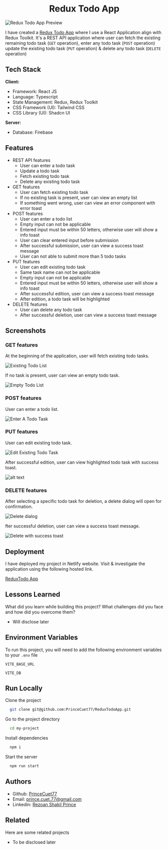 <center>
<h1>
Redux Todo App
</h1>
</center>

![Redux Todo App Preview](photo/0.Preview.png)

I have created a [Redux Todo App]() where I use a React Application align with Redux Toolkit. It's a REST API application where user can fetch the existing remaining todo task (`GET` operation), enter any todo task (`POST` operation) update the existing todo task (`PUT` operation) & delete any todo task (`DELETE` operation)

## Tech Stack

**Client:**

- Framework: React JS
- Language: Typescript
- State Management: Redux, Redux Toolkit
- CSS Framework (UI): Tailwind CSS
- CSS Library (UI): Shadcn UI

**Server:**

- Database: Firebase

## Features

- REST API features
  - User can enter a todo task
  - Update a todo task
  - Fetch existing todo task
  - Delete any existing todo task
- GET features
  - User can fetch existing todo task
  - If no existing task is present, user can view an empty list
  - If something went wrong, user can view an error component with error toast
- POST features
  - User can enter a todo list
  - Empty input can not be applicable
  - Entered input must be within 50 letters, otherwise user will show a info toast
  - User can clear entered input before submission
  - After successful submission, user can view a success toast message
  - User can not able to submit more than 5 todo tasks
- PUT features
  - User can edit existing todo task
  - Same task name can not be applicable
  - Empty input can not be applicable
  - Entered input must be within 50 letters, otherwise user will show a info toast
  - After successful edition, user can view a success toast message
  - After edition, a todo task will be highlighted
- DELETE features
  - User can delete any todo task
  - After successful deletion, user can view a success toast message

## Screenshots

### GET features

At the beginning of the application, user will fetch existing todo tasks.

![Existing Todo List](photo/1.1.Existing-Todo-List.png)

If no task is present, user can view an empty todo task.

![Empty Todo List](photo/1.2.Empty-Todo-List.png)

### POST features

User can enter a todo list.

![Enter A Todo Task](photo/2.POST-A-Todo.png)

### PUT features

User can edit existing todo task.

![Edit Existing Todo Task](photo/3.1.PUT-Existing-A-Todo.png)

After successful edition, user can view highlighted todo task with success toast.

![alt text](photo/3.2.Highlighted-A-Todo.png)

### DELETE features

After selecting a specific todo task for deletion, a delete dialog will open for confirmation.

![Delete dialog](photo/5.1.Delete-Dialog.png)

fter successful deletion, user can view a success toast message.

![Delete with success toast](photo/5.2.Delete-Todo.png)

## Deployment

I have deployed my project in Netlify website. Visit & investigate the application using the following hosted link.

[ReduxTodo App]()

## Lessons Learned

What did you learn while building this project? What challenges did you face and how did you overcome them?

- Will disclose later

## Environment Variables

To run this project, you will need to add the following environment variables to your `.env` file

`VITE_BASE_URL`

`VITE_DB`

## Run Locally

Clone the project

```bash
  git clone git@github.com:PrinceCuet77/ReduxTodoApp.git
```

Go to the project directory

```bash
  cd my-project
```

Install dependencies

```bash
  npm i
```

Start the server

```bash
  npm run start
```

## Authors

- Github: [PrinceCuet77](https://github.com/PrinceCuet77)
- Email: [prince.cuet.77@gmail.com](mailto:prince.cuet.77@gmail.com)
- Linkedin: [Rezoan Shakil Prince](https://www.linkedin.com/in/rezoan-shakil-prince/)

## Related

Here are some related projects

- To be disclosed later
